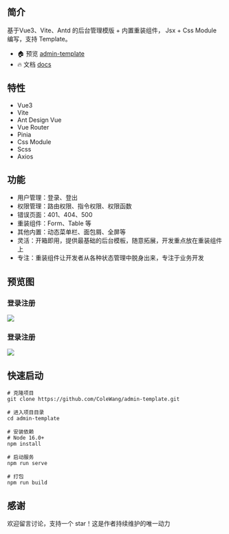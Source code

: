 ## 简介
基于Vue3、Vite、Antd 的后台管理模版 + 内置重装组件，
Jsx + Css Module 编写，支持 Template。

- 🏠 预览 [admin-template](https://colewang.github.io/admin-template/)
- 🔥 文档 [docs](https://colewang.github.io/admin-template-docs/)

## 特性
- Vue3
- Vite
- Ant Design Vue
- Vue Router
- Pinia
- Css Module
- Scss
- Axios

## 功能
- 用户管理：登录、登出
- 权限管理：路由权限、指令权限、权限函数
- 错误页面：401、404、500
- 重装组件：Form、Table 等
- 其他内置：动态菜单栏、面包屑、全屏等
- 灵活：开箱即用，提供最基础的后台模板，随意拓展，开发重点放在重装组件上
- 专注：重装组件让开发者从各种状态管理中脱身出来，专注于业务开发

## 预览图

### 登录注册
<img  src="./login.png"/>

### 登录注册
<img  src="./demo.png"/>


## 快速启动
```shell
# 克隆项目
git clone https://github.com/ColeWang/admin-template.git

# 进入项目目录
cd admin-template

# 安装依赖
# Node 16.0+
npm install

# 启动服务
npm run serve

# 打包
npm run build
```

## 感谢

欢迎留言讨论，支持一个 star！这是作者持续维护的唯一动力